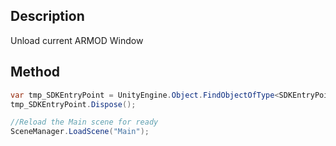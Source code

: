 ## Description

Unload current ARMOD Window

## Method

```cs
var tmp_SDKEntryPoint = UnityEngine.Object.FindObjectOfType<SDKEntryPoint>();
tmp_SDKEntryPoint.Dispose();

//Reload the Main scene for ready
SceneManager.LoadScene("Main");
```